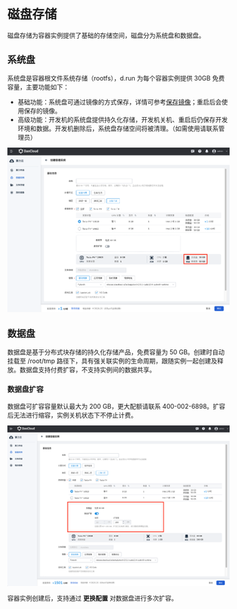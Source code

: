# 磁盘存储

磁盘存储为容器实例提供了基础的存储空间，磁盘分为系统盘和数据盘。

## 系统盘

系统盘是容器根文件系统存储（rootfs），d.run 为每个容器实例提供 30GB 免费容量，主要功能如下：

- 基础功能：系统盘可通过镜像的方式保存，详情可参考[保存镜像](../myimages/image-save.md)；重启后会使用保存的镜像。
- 高级功能：开发机的系统盘提供持久化存储，开发机关机、重启后仍保存开发环境和数据。开发机删除后，系统盘存储空间将被清理。（如需使用请联系管理员）

![系统盘显示](../images/diskstorage01.png)

## 数据盘

数据盘是基于分布式块存储的持久化存储产品，免费容量为 50 GB。创建时自动挂载至 /root/tmp 路径下，具有强关联实例的生命周期，跟随实例一起创建及释放。数据盘支持付费扩容，不支持实例间的数据共享。

### 数据盘扩容

数据盘可扩容容量默认最大为 200 GB，更大配额请联系 400-002-6898。扩容后无法进行缩容，实例关机状态下不停止计费。

![数据盘扩容](../images/diskstorage02.png)

容器实例创建后，支持通过 **更换配置** 对数据盘进行多次扩容。

